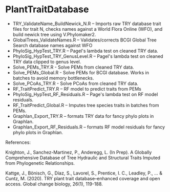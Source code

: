 # PlantTraitDatabase

* TRY_ValidateName_BuildNewick_N.R – Imports raw TRY database trait files for trait N, checks names against a World Flora Online (WFO), and build newick tree using V.Phylomaker2.
* GlobalTrees_ValidateNames.R – Validates/corrects BCGI Global Tree Search database names against WFO
* PhyloSig_HypTest_TRY.R – Pagel's lambda test on cleaned TRY data.
* PhyloSig_HypTest_TRY_GenusLevel.R – Pagel's lambda test on cleaned TRY data clipped to genus level.
* Solve_PEMs_TRY.R - Solve PEMs from cleaned TRY data.
* Solve_PEMs_Global.R - Solve PEMs for BCGI database. Works in batches to avoid memory bottlenecks.
* Solve_PCoAs_TRY.R - Solve PCoAs from cleaned TRY data.
* RF_TraitPredict_TRY.R – RF model to predict traits from PEMs
* PhyloSig_HypTest_RF_Residuals.R – Page's lambda test on RF model residuals.
* RF_TraitPredict_Global.R – Imputes tree species traits in batches from PEMs.
* Graphlan_Export_TRY.R – formats TRY data for fancy phylo plots in Graphlan.
* Graphlan_Export_RF_Residuals.R – formats RF model residuals for fancy phylo plots in Graphlan.

References:

Knighton, J., Sanchez-Martinez, P., Anderegg, L. (In Prep). A Globally Comprehensive Database of Tree Hydraulic and Structural Traits Imputed from Phylogenetic Relationships.

Kattge, J., Bönisch, G., Díaz, S., Lavorel, S., Prentice, I. C., Leadley, P., ... & Cuntz, M. (2020). TRY plant trait database–enhanced coverage and open access. Global change biology, 26(1), 119-188.
